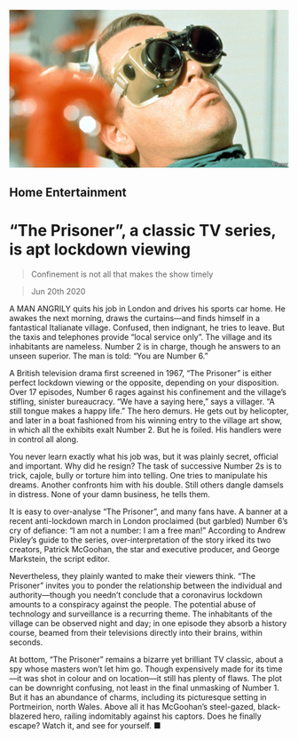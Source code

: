 ![](./images/20200620_BKP015_0.jpg)

## Home Entertainment

# “The Prisoner”, a classic TV series, is apt lockdown viewing

> Confinement is not all that makes the show timely

> Jun 20th 2020

A  MAN ANGRILY quits his job in London and drives his sports car home. He awakes the next morning, draws the curtains—and finds himself in a fantastical Italianate village. Confused, then indignant, he tries to leave. But the taxis and telephones provide “local service only”. The village and its inhabitants are nameless. Number 2 is in charge, though he answers to an unseen superior. The man is told: “You are Number 6.”

A British television drama first screened in 1967, “The Prisoner” is either perfect lockdown viewing or the opposite, depending on your disposition. Over 17 episodes, Number 6 rages against his confinement and the village’s stifling, sinister bureaucracy. “We have a saying here,” says a villager. “A still tongue makes a happy life.” The hero demurs. He gets out by helicopter, and later in a boat fashioned from his winning entry to the village art show, in which all the exhibits exalt Number 2. But he is foiled. His handlers were in control all along.

You never learn exactly what his job was, but it was plainly secret, official and important. Why did he resign? The task of successive Number 2s is to trick, cajole, bully or torture him into telling. One tries to manipulate his dreams. Another confronts him with his double. Still others dangle damsels in distress. None of your damn business, he tells them.

It is easy to over-analyse “The Prisoner”, and many fans have. A banner at a recent anti-lockdown march in London proclaimed (but garbled) Number 6’s cry of defiance: “I am not a number: I am a free man!” According to Andrew Pixley’s guide to the series, over-interpretation of the story irked its two creators, Patrick McGoohan, the star and executive producer, and George Markstein, the script editor.

Nevertheless, they plainly wanted to make their viewers think. “The Prisoner” invites you to ponder the relationship between the individual and authority—though you needn’t conclude that a coronavirus lockdown amounts to a conspiracy against the people. The potential abuse of technology and surveillance is a recurring theme. The inhabitants of the village can be observed night and day; in one episode they absorb a history course, beamed from their televisions directly into their brains, within seconds.

At bottom, “The Prisoner” remains a bizarre yet brilliant TV classic, about a spy whose masters won’t let him go. Though expensively made for its time—it was shot in colour and on location—it still has plenty of flaws. The plot can be downright confusing, not least in the final unmasking of Number 1. But it has an abundance of charms, including its picturesque setting in Portmeirion, north Wales. Above all it has McGoohan’s steel-gazed, black-blazered hero, railing indomitably against his captors. Does he finally escape? Watch it, and see for yourself. ■